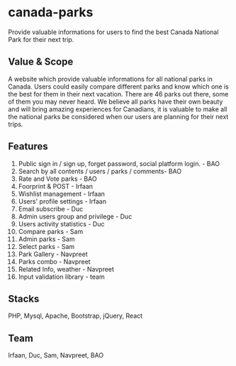 # canada-parks
Provide valuable informations for users to find the best Canada National Park for their next trip.

Value & Scope
--
A website which provide valuable informations for all national parks in Canada. Users could easily compare different parks and know which one is the best for them in their next vacation. There are 46 parks out there, some of them you may never heard. We believe all parks have their own beauty and will bring amazing experiences for Canadians, it is valuable to make all the national parks be considered when our users are planning for their next trips.

Features
--
1. Public sign in / sign up, forget password, social platform login. - BAO
2. Search by all contents / users / parks / comments- BAO
3. Rate and Vote parks - BAO
4. Foorprint & POST - Irfaan
5. Wishlist management - Irfaan
6. Users' profile settings - Irfaan
7. Email subscribe - Duc
8. Admin users group and privilege - Duc
9. Users activity statistics - Duc
10. Compare parks - Sam
11. Admin parks - Sam
12. Select parks - Sam
13. Park Gallery - Navpreet
14. Parks combo - Navpreet
15. Related Info, weather - Navpreet
16. Input validation library - team

Stacks
--
PHP, Mysql, Apache, Bootstrap, jQuery, React

Team
--
Irfaan, Duc, Sam, Navpreet, BAO
